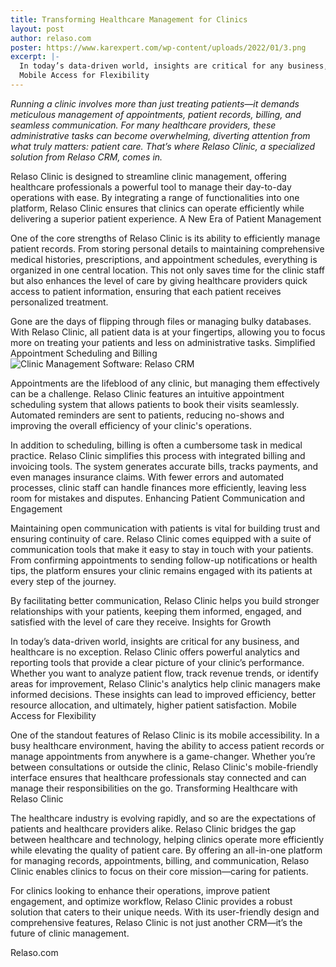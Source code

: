 ```yaml
---
title: Transforming Healthcare Management for Clinics
layout: post
author: relaso.com
poster: https://www.karexpert.com/wp-content/uploads/2022/01/3.png
excerpt: |-
  In today’s data-driven world, insights are critical for any business, and healthcare is no exception. Relaso Clinic offers powerful analytics and reporting tools that provide a clear picture of your clinic’s performance. Whether you want to analyze patient flow, track revenue trends, or identify areas for improvement, Relaso Clinic's analytics help clinic managers make informed decisions. These insights can lead to improved efficiency, better resource allocation, and ultimately, higher patient satisfaction.
  Mobile Access for Flexibility
---
```


*Running a clinic involves more than just treating patients—it demands meticulous management of appointments, patient records, billing, and seamless communication. For many healthcare providers, these administrative tasks can become overwhelming, diverting attention from what truly matters: patient care. That’s where Relaso Clinic, a specialized solution from Relaso CRM, comes in.*

Relaso Clinic is designed to streamline clinic management, offering healthcare professionals a powerful tool to manage their day-to-day operations with ease. By integrating a range of functionalities into one platform, Relaso Clinic ensures that clinics can operate efficiently while delivering a superior patient experience.
A New Era of Patient Management

One of the core strengths of Relaso Clinic is its ability to efficiently manage patient records. From storing personal details to maintaining comprehensive medical histories, prescriptions, and appointment schedules, everything is organized in one central location. This not only saves time for the clinic staff but also enhances the level of care by giving healthcare providers quick access to patient information, ensuring that each patient receives personalized treatment.

Gone are the days of flipping through files or managing bulky databases. With Relaso Clinic, all patient data is at your fingertips, allowing you to focus more on treating your patients and less on administrative tasks.
Simplified Appointment Scheduling and Billing
![Clinic Management Software: Relaso CRM](https://margcompusoft.com/m/wp-content/uploads/2021/06/Screen-Shot-2021-06-22-at-7.10.11-PM-1024x741.png)

Appointments are the lifeblood of any clinic, but managing them effectively can be a challenge. Relaso Clinic features an intuitive appointment scheduling system that allows patients to book their visits seamlessly. Automated reminders are sent to patients, reducing no-shows and improving the overall efficiency of your clinic's operations.

In addition to scheduling, billing is often a cumbersome task in medical practice. Relaso Clinic simplifies this process with integrated billing and invoicing tools. The system generates accurate bills, tracks payments, and even manages insurance claims. With fewer errors and automated processes, clinic staff can handle finances more efficiently, leaving less room for mistakes and disputes.
Enhancing Patient Communication and Engagement

Maintaining open communication with patients is vital for building trust and ensuring continuity of care. Relaso Clinic comes equipped with a suite of communication tools that make it easy to stay in touch with your patients. From confirming appointments to sending follow-up notifications or health tips, the platform ensures your clinic remains engaged with its patients at every step of the journey.

By facilitating better communication, Relaso Clinic helps you build stronger relationships with your patients, keeping them informed, engaged, and satisfied with the level of care they receive.
Insights for Growth


In today’s data-driven world, insights are critical for any business, and healthcare is no exception. Relaso Clinic offers powerful analytics and reporting tools that provide a clear picture of your clinic’s performance. Whether you want to analyze patient flow, track revenue trends, or identify areas for improvement, Relaso Clinic's analytics help clinic managers make informed decisions. These insights can lead to improved efficiency, better resource allocation, and ultimately, higher patient satisfaction.
Mobile Access for Flexibility

One of the standout features of Relaso Clinic is its mobile accessibility. In a busy healthcare environment, having the ability to access patient records or manage appointments from anywhere is a game-changer. Whether you’re between consultations or outside the clinic, Relaso Clinic's mobile-friendly interface ensures that healthcare professionals stay connected and can manage their responsibilities on the go.
Transforming Healthcare with Relaso Clinic

The healthcare industry is evolving rapidly, and so are the expectations of patients and healthcare providers alike. Relaso Clinic bridges the gap between healthcare and technology, helping clinics operate more efficiently while elevating the quality of patient care. By offering an all-in-one platform for managing records, appointments, billing, and communication, Relaso Clinic enables clinics to focus on their core mission—caring for patients.

For clinics looking to enhance their operations, improve patient engagement, and optimize workflow, Relaso Clinic provides a robust solution that caters to their unique needs. With its user-friendly design and comprehensive features, Relaso Clinic is not just another CRM—it’s the future of clinic management.

Relaso.com
